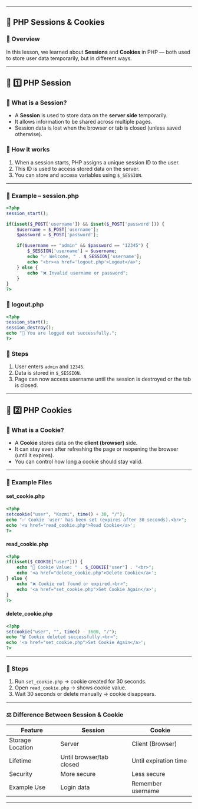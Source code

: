 
---

## 🧠 **PHP Sessions & Cookies**

### **📘 Overview**

In this lesson, we learned about **Sessions** and **Cookies** in PHP — both used to store user data temporarily, but in different ways.

---

## 🧩 **1️⃣ PHP Session**

### **📖 What is a Session?**

* A **Session** is used to store data on the **server side** temporarily.
* It allows information to be shared across multiple pages.
* Session data is lost when the browser or tab is closed (unless saved otherwise).

### **🧠 How it works**

1. When a session starts, PHP assigns a unique session ID to the user.
2. This ID is used to access stored data on the server.
3. You can store and access variables using `$_SESSION`.

---

### **📄 Example – session.php**

```php
<?php
session_start();

if(isset($_POST['username']) && isset($_POST['password'])) {
    $username = $_POST['username'];
    $password = $_POST['password'];

    if($username == "admin" && $password == "12345") {
        $_SESSION['username'] = $username;
        echo "✅ Welcome, " . $_SESSION['username'];
        echo "<br><a href='logout.php'>Logout</a>";
    } else {
        echo "❌ Invalid username or password";
    }
}
?>
```

### **📄 logout.php**

```php
<?php
session_start();
session_destroy();
echo "👋 You are logged out successfully.";
?>
```

### **🧪 Steps**

1. User enters `admin` and `12345`.
2. Data is stored in `$_SESSION`.
3. Page can now access username until the session is destroyed or the tab is closed.

---

## 🍪 **2️⃣ PHP Cookies**

### **📖 What is a Cookie?**

* A **Cookie** stores data on the **client (browser)** side.
* It can stay even after refreshing the page or reopening the browser (until it expires).
* You can control how long a cookie should stay valid.

---

### **📄 Example Files**

#### **set_cookie.php**

```php
<?php
setcookie("user", "Kazmi", time() + 30, "/"); 
echo "✅ Cookie 'user' has been set (expires after 30 seconds).<br>";
echo '<a href="read_cookie.php">Read Cookie</a>';
?>
```

#### **read_cookie.php**

```php
<?php
if(isset($_COOKIE["user"])) {
    echo "👤 Cookie Value: " . $_COOKIE["user"] . "<br>";
    echo '<a href="delete_cookie.php">Delete Cookie</a>';
} else {
    echo "❌ Cookie not found or expired.<br>";
    echo '<a href="set_cookie.php">Set Cookie Again</a>';
}
?>
```

#### **delete_cookie.php**

```php
<?php
setcookie("user", "", time() - 3600, "/");
echo "🗑️ Cookie deleted successfully.<br>";
echo '<a href="set_cookie.php">Set Cookie Again</a>';
?>
```

---

### **🧪 Steps**

1. Run `set_cookie.php` → cookie created for 30 seconds.
2. Open `read_cookie.php` → shows cookie value.
3. Wait 30 seconds or delete manually → cookie disappears.

---

### **⚖️ Difference Between Session & Cookie**

| Feature          | Session                  | Cookie                |
| ---------------- | ------------------------ | --------------------- |
| Storage Location | Server                   | Client (Browser)      |
| Lifetime         | Until browser/tab closed | Until expiration time |
| Security         | More secure              | Less secure           |
| Example Use      | Login data               | Remember username     |

---
